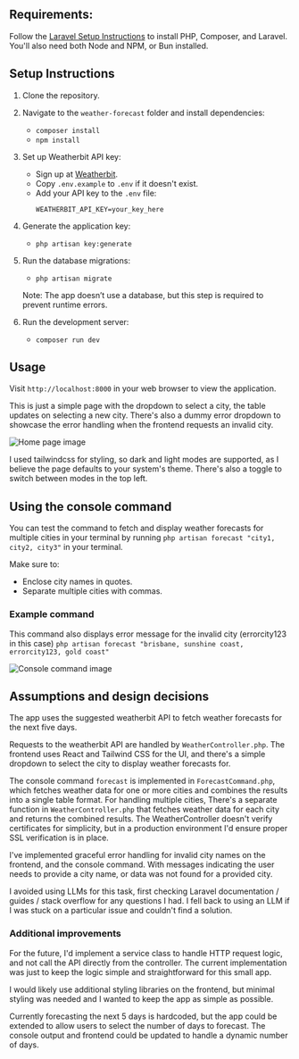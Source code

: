 ## Requirements:

Follow the [Laravel Setup Instructions](https://laravel.com/docs/12.x/installation) to install PHP, Composer, and Laravel. You'll also need both Node and NPM, or Bun installed.


## Setup Instructions

1. Clone the repository.

2. Navigate to the `weather-forecast` folder and install dependencies:
    - `composer install`
    - `npm install`

3. Set up Weatherbit API key:
    - Sign up at [Weatherbit](https://www.weatherbit.io/).
    - Copy `.env.example` to `.env` if it doesn't exist.
    - Add your API key to the `.env` file:
      ```
      WEATHERBIT_API_KEY=your_key_here
      ```
4. Generate the application key:
   - `php artisan key:generate`

5. Run the database migrations:
   - `php artisan migrate`

   Note: The app doesn’t use a database, but this step is required to prevent runtime errors.

6. Run the development server:
    - `composer run dev`

## Usage

Visit `http://localhost:8000` in your web browser to view the application.

This is just a simple page with the dropdown to select a city, the table updates on selecting a new city. There's also a dummy error dropdown to showcase the error handling when the frontend requests an invalid city.

![Home page image](https://i.imgur.com/5kVvFDj.png)

I used tailwindcss for styling, so dark and light modes are supported, as I believe the page defaults to your system's theme. There's also a toggle to switch between modes in the top left.

## Using the console command

You can test the command to fetch and display weather forecasts for multiple cities in your terminal by running `php artisan forecast "city1, city2, city3"` in your terminal.

Make sure to:
- Enclose city names in quotes. 
- Separate multiple cities with commas.

### Example command

This command also displays error message for the invalid city (errorcity123 in this case)
`php artisan forecast "brisbane, sunshine coast, errorcity123, gold coast"`

![Console command image](https://i.imgur.com/lWgx4L7.png)

## Assumptions and design decisions

The app uses the suggested weatherbit API to fetch weather forecasts for the next five days.

Requests to the weatherbit API are handled by `WeatherController.php`. The frontend uses React and Tailwind CSS for the UI, and there's a simple dropdown to select the city to display weather forecasts for.

The console command `forecast` is implemented in `ForecastCommand.php`, which fetches weather data for one or more cities and combines the results into a single table format. For handling multiple cities, There's a separate function in `WeatherController.php` that fetches weather data for each city and returns the combined results. The WeatherController doesn't verify certificates for simplicity, but in a production environment I'd ensure proper SSL verification is in place.

I've implemented graceful error handling for invalid city names on the frontend, and the console command. With messages indicating the user needs to provide a city name, or data was not found for a provided city.

I avoided using LLMs for this task, first checking Laravel documentation / guides / stack overflow for any questions I had. I fell back to using an LLM if I was stuck on a particular issue and couldn't find a solution.


### Additional improvements

For the future, I'd implement a service class to handle HTTP request logic, and not call the API directly from the controller. The current implementation was just to keep the logic simple and straightforward for this small app.

I would likely use additional styling libraries on the frontend, but minimal styling was needed and I wanted to keep the app as simple as possible.

Currently forecasting the next 5 days is hardcoded, but the app could be extended to allow users to select the number of days to forecast. The console output and frontend could be updated to handle a dynamic number of days.
